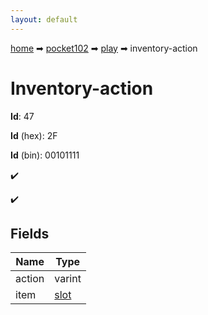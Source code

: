 ```yaml
---
layout: default
---
```


[home](/) ➡ [pocket102](/protocol/pocket102) ➡ [play](/protocol/pocket102/play) ➡ inventory-action

# Inventory-action

**Id**: 47

**Id** (hex): 2F

**Id** (bin): 00101111

✔️

✔️

## Fields

Name | Type
---|---
action | varint
item | [slot](/protocol/pocket102/types/slot)

